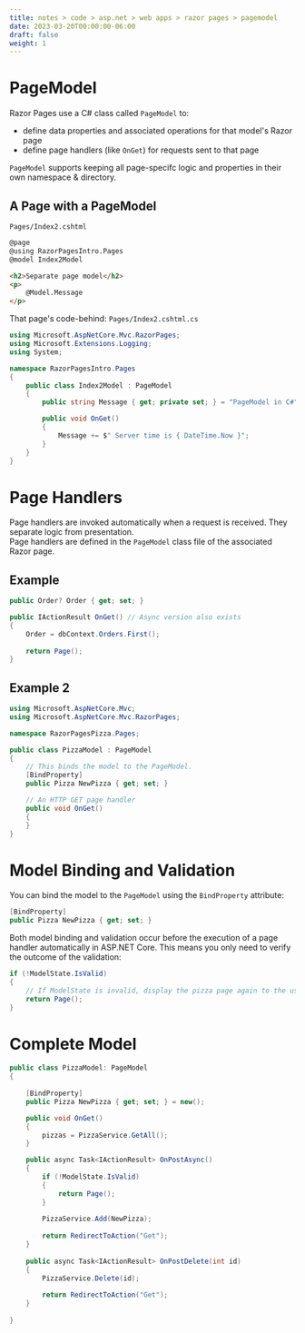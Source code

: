 ```yaml
---
title: notes > code > asp.net > web apps > razor pages > pagemodel
date: 2023-03-20T00:00:00-06:00
draft: false
weight: 1
---
```


# PageModel
Razor Pages use a C# class called `PageModel` to: 
- define data properties and associated operations for that model's Razor page
- define page handlers (like `OnGet`) for requests sent to that page

`PageModel` supports keeping all page-specifc logic and properties in their own namespace & directory.

## A Page with a PageModel
`Pages/Index2.cshtml`
```html
@page
@using RazorPagesIntro.Pages
@model Index2Model

<h2>Separate page model</h2>
<p>
    @Model.Message
</p>
```

That page's code-behind:
`Pages/Index2.cshtml.cs`
```cs
using Microsoft.AspNetCore.Mvc.RazorPages;
using Microsoft.Extensions.Logging;
using System;

namespace RazorPagesIntro.Pages
{
    public class Index2Model : PageModel
    {
        public string Message { get; private set; } = "PageModel in C#";

        public void OnGet()
        {
            Message += $" Server time is { DateTime.Now }";
        }
    }
}
```

# Page Handlers
Page handlers are invoked automatically when a request is received.  They separate logic from presentation.  
Page handlers are defined in the `PageModel` class file of the associated Razor page.

## Example
```cs
public Order? Order { get; set; }

public IActionResult OnGet() // Async version also exists
{
    Order = dbContext.Orders.First();
    
    return Page();
}
```

## Example 2
```cs
using Microsoft.AspNetCore.Mvc;
using Microsoft.AspNetCore.Mvc.RazorPages;

namespace RazorPagesPizza.Pages;

public class PizzaModel : PageModel
{
    // This binds the model to the PageModel.
    [BindProperty]
    public Pizza NewPizza { get; set; }

    // An HTTP GET page handler
    public void OnGet()
    {
    }
}
```

# Model Binding and Validation
You can bind the model to the `PageModel` using the `BindProperty` attribute:
```cs
[BindProperty]
public Pizza NewPizza { get; set; }
```

Both model binding and validation occur before the execution of a page handler automatically in ASP.NET Core.
This means you only need to verify the outcome of the validation:
```cs
if (!ModelState.IsValid)
{
    // If ModelState is invalid, display the pizza page again to the user.
    return Page();
}
```

# Complete Model
```cs
public class PizzaModel: PageModel
{
    
	[BindProperty]
	public Pizza NewPizza { get; set; } = new();

	public void OnGet()
	{
		pizzas = PizzaService.GetAll();
	}

	public async Task<IActionResult> OnPostAsync()
	{
		if (!ModelState.IsValid)
		{
			return Page();
		}
		
		PizzaService.Add(NewPizza);
	
		return RedirectToAction("Get");
	}
	
	public async Task<IActionResult> OnPostDelete(int id)
	{
	    PizzaService.Delete(id);
	
	    return RedirectToAction("Get");
	}
	
}
```

